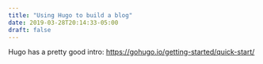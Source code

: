 ```yaml
---
title: "Using Hugo to build a blog"
date: 2019-03-28T20:14:33-05:00
draft: false
---
```


Hugo has a pretty good intro: https://gohugo.io/getting-started/quick-start/